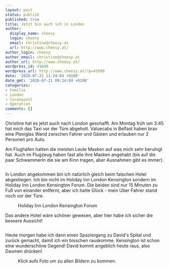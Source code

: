 ```yaml
---
layout: post
status: publish
published: true
title: Jetzt bin auch ich in London
author:
  display_name: cheesy
  login: cheesy
  email: christine@cheesy.at
  url: http://www.cheesy.at/
author_login: cheesy
author_email: christine@cheesy.at
author_url: http://www.cheesy.at/
wordpress_id: 41690
wordpress_url: http://www.cheesy.at/?p=41690
date: '2020-07-21 11:24:04 +0100'
date_gmt: '2020-07-21 09:24:04 +0100'
categories:
- Familie
- London
- Coronazeit
- Operation
comments: []
---
```

<!-- wp:paragraph -->
Christine hat es jetzt auch nach London geschafft. Am Montag früh um 3:45 hat mich das Taxi vor der Türe abgeholt. Valuecabs in Belfast haben brav eine Plexiglas Wand zwischen Fahrer und Gästen und erlauben nur 2 Personen pro Auto.
<!-- /wp:paragraph -->
<!-- wp:paragraph -->
Am Flughafen hatten die meisten Leute Masken auf was mich sehr beruhigt hat. Auch im Flugzeug haben fast alle ihre Masken angehabt (bis auf die paar Schwammerln die sie am Kinn tragen, aber Ausnahmen gibt es immer).
<!-- /wp:paragraph -->
<!-- wp:image {"id":41667} -->
<figure class="wp-block-image"><img src="http://www.cheesy.at/wp-content/uploads/David-London-12.jpg" alt="" class="wp-image-41667"></figure>
<!-- /wp:image -->
<!-- wp:paragraph -->
In London angekommen bin ich natürlich gleich beim falschen Hotel abgestiegen. Ich bin nicht im Holiday Inn London Kensington sondern im Holiday Inn London Kensington Forum. Die beiden sind nur 15 Minuten zu Fuß von einander entfernt, aber ich hatte Glück - mein Uber Fahrer stand noch vor der Türe.
<!-- /wp:paragraph -->
<!-- wp:image {"id":41674} -->
<figure class="wp-block-image"><img src="http://www.cheesy.at/wp-content/uploads/David-London-19.jpg" alt="" class="wp-image-41674"><br>
<figcaption>Holiday Inn London Kensington Forum</figcaption>
</figure>
<!-- /wp:image -->
<!-- wp:paragraph -->
Das andere Hotel wäre schöner gewesen, aber hier habe ich sicher die bessere Aussicht!
<!-- /wp:paragraph -->
<!-- wp:image {"id":41676} -->
<figure class="wp-block-image"><img src="http://www.cheesy.at/wp-content/uploads/David-London-21.jpg" alt="" class="wp-image-41676"></figure>
<!-- /wp:image -->
<!-- wp:paragraph -->
Heute morgen habe ich dann einen Spaziergang zu David's Spital und zurück gemacht, damit ich ein bisschen rauskomme. Kensington ist schon eine wunderschöne Gegend!
<!-- /wp:paragraph -->
<!-- wp:paragraph -->
David kommt angeblich heute raus, also Daumen drücken!
<!-- /wp:paragraph -->
<!-- wp:image {"id":41682,"linkDestination":"custom"} -->
<figure class="wp-block-image"><a href="http://www.cheesy.at/fotos/leben-in-belfast/2020-2/david-in-london/"><img src="http://www.cheesy.at/wp-content/uploads/David-London-27.jpg" alt="" class="wp-image-41682"></a><br>
<figcaption>Klick aufs Foto um zu allen Bildern zu kommen.</figcaption>
</figure>
<!-- /wp:image -->

